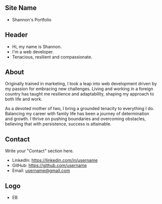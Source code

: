 ## Site Name
- Shannon's Portfolio

## Header
- Hi, my name is Shannon. 
- I'm a web developer.
- Tenacious, resilient and compassionate.

## About
Originally trained in marketing, I took a leap into web development driven by my passion for embracing new challenges. Living and working in a foreign country has taught me resilience and adaptability, shaping my approach to both life and work.

As a devoted mother of two, I bring a grounded tenacity to everything I do. Balancing my career with family life has been a journey of determination and growth. I thrive on pushing boundaries and overcoming obstacles, believing that with persistence, success is attainable.

## Contact
Write your "Contact" section here.
- LinkedIn: https://linkedin.com/in/username
- GitHub: https://github.com/username
- Email: username@gmail.com

## Logo
- EB